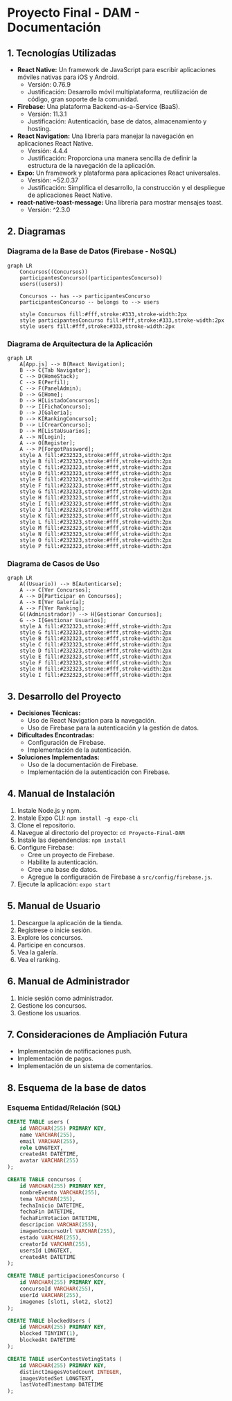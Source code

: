 # Proyecto Final - DAM - Documentación

## 1. Tecnologías Utilizadas

*   **React Native:** Un framework de JavaScript para escribir aplicaciones móviles nativas para iOS y Android.
    *   Versión: 0.76.9
    *   Justificación: Desarrollo móvil multiplataforma, reutilización de código, gran soporte de la comunidad.
*   **Firebase:** Una plataforma Backend-as-a-Service (BaaS).
    *   Versión: 11.3.1
    *   Justificación: Autenticación, base de datos, almacenamiento y hosting.
*   **React Navigation:** Una librería para manejar la navegación en aplicaciones React Native.
    *   Versión: 4.4.4
    *   Justificación: Proporciona una manera sencilla de definir la estructura de la navegación de la aplicación.
*   **Expo:** Un framework y plataforma para aplicaciones React universales.
    *   Versión: ~52.0.37
    *   Justificación: Simplifica el desarrollo, la construcción y el despliegue de aplicaciones React Native.
*   **react-native-toast-message:** Una librería para mostrar mensajes toast.
    *   Versión: ^2.3.0

## 2. Diagramas

### Diagrama de la Base de Datos (Firebase - NoSQL)

```mermaid
graph LR
    Concursos((Concursos))
    participantesConcurso((participantesConcurso))
    users((users))

    Concursos -- has --> participantesConcurso
    participantesConcurso -- belongs to --> users

    style Concursos fill:#fff,stroke:#333,stroke-width:2px
    style participantesConcurso fill:#fff,stroke:#333,stroke-width:2px
    style users fill:#fff,stroke:#333,stroke-width:2px
```

### Diagrama de Arquitectura de la Aplicación

```mermaid
graph LR
    A[App.js] --> B(React Navigation);
    B --> C{Tab Navigator};
    C --> D(HomeStack);
    C --> E(Perfil);
    C --> F(PanelAdmin);
    D --> G[Home];
    D --> H[ListadoConcursos];
    D --> I[FichaConcurso];
    D --> J[Galeria];
    D --> K[RankingConcurso];
    D --> L[CrearConcurso];
    D --> M[ListaUsuarios];
    A --> N[Login];
    A --> O[Register];
    A --> P[ForgotPassword];
    style A fill:#232323,stroke:#fff,stroke-width:2px
    style B fill:#232323,stroke:#fff,stroke-width:2px
    style C fill:#232323,stroke:#fff,stroke-width:2px
    style D fill:#232323,stroke:#fff,stroke-width:2px
    style E fill:#232323,stroke:#fff,stroke-width:2px
    style F fill:#232323,stroke:#fff,stroke-width:2px
    style G fill:#232323,stroke:#fff,stroke-width:2px
    style H fill:#232323,stroke:#fff,stroke-width:2px
    style I fill:#232323,stroke:#fff,stroke-width:2px
    style J fill:#232323,stroke:#fff,stroke-width:2px
    style K fill:#232323,stroke:#fff,stroke-width:2px
    style L fill:#232323,stroke:#fff,stroke-width:2px
    style M fill:#232323,stroke:#fff,stroke-width:2px
    style N fill:#232323,stroke:#fff,stroke-width:2px
    style O fill:#232323,stroke:#fff,stroke-width:2px
    style P fill:#232323,stroke:#fff,stroke-width:2px
```

### Diagrama de Casos de Uso

```mermaid
graph LR
    A((Usuario)) --> B[Autenticarse];
    A --> C[Ver Concursos];
    A --> D[Participar en Concursos];
    A --> E[Ver Galería];
    A --> F[Ver Ranking];
    G((Administrador)) --> H[Gestionar Concursos];
    G --> I[Gestionar Usuarios];
    style A fill:#232323,stroke:#fff,stroke-width:2px
    style G fill:#232323,stroke:#fff,stroke-width:2px
    style B fill:#232323,stroke:#fff,stroke-width:2px
    style C fill:#232323,stroke:#fff,stroke-width:2px
    style D fill:#232323,stroke:#fff,stroke-width:2px
    style E fill:#232323,stroke:#fff,stroke-width:2px
    style F fill:#232323,stroke:#fff,stroke-width:2px
    style H fill:#232323,stroke:#fff,stroke-width:2px
    style I fill:#232323,stroke:#fff,stroke-width:2px
```

## 3. Desarrollo del Proyecto

*   **Decisiones Técnicas:**
    *   Uso de React Navigation para la navegación.
    *   Uso de Firebase para la autenticación y la gestión de datos.
*   **Dificultades Encontradas:**
    *   Configuración de Firebase.
    *   Implementación de la autenticación.
*   **Soluciones Implementadas:**
    *   Uso de la documentación de Firebase.
    *   Implementación de la autenticación con Firebase.

## 4. Manual de Instalación

1.  Instale Node.js y npm.
2.  Instale Expo CLI: `npm install -g expo-cli`
3.  Clone el repositorio.
4.  Navegue al directorio del proyecto: `cd Proyecto-Final-DAM`
5.  Instale las dependencias: `npm install`
6.  Configure Firebase:
    *   Cree un proyecto de Firebase.
    *   Habilite la autenticación.
    *   Cree una base de datos.
    *   Agregue la configuración de Firebase a `src/config/firebase.js`.
7.  Ejecute la aplicación: `expo start`

## 5. Manual de Usuario

1.  Descargue la aplicación de la tienda.
2.  Regístrese o inicie sesión.
3.  Explore los concursos.
4.  Participe en concursos.
5.  Vea la galería.
6.  Vea el ranking.

## 6. Manual de Administrador

1.  Inicie sesión como administrador.
2.  Gestione los concursos.
3.  Gestione los usuarios.

## 7. Consideraciones de Ampliación Futura

*   Implementación de notificaciones push.
*   Implementación de pagos.
*   Implementación de un sistema de comentarios.

## 8. Esquema de la base de datos

### Esquema Entidad/Relación (SQL)

```sql
CREATE TABLE users (
    id VARCHAR(255) PRIMARY KEY,
    name VARCHAR(255),
    email VARCHAR(255),
    role LONGTEXT,
    createdAt DATETIME,
    avatar VARCHAR(255)
);

CREATE TABLE concursos (
    id VARCHAR(255) PRIMARY KEY,
    nombreEvento VARCHAR(255),
    tema VARCHAR(255),
    fechaInicio DATETIME,
    fechaFin DATETIME,
    fechaFinVotacion DATETIME,
    descripcion VARCHAR(255),
    imagenConcursoUrl VARCHAR(255),
    estado VARCHAR(255),
    creatorId VARCHAR(255),
    usersId LONGTEXT,
    createdAt DATETIME
);

CREATE TABLE participacionesConcurso (
    id VARCHAR(255) PRIMARY KEY,
    concursoId VARCHAR(255),
    userId VARCHAR(255),
    imagenes [slot1, slot2, slot2]
);

CREATE TABLE blockedUsers (
    id VARCHAR(255) PRIMARY KEY,
    blocked TINYINT(1),
    blockedAt DATETIME
);

CREATE TABLE userContestVotingStats (
    id VARCHAR(255) PRIMARY KEY,
    distinctImagesVotedCount INTEGER,
    imagesVotedSet LONGTEXT,
    lastVotedTimestamp DATETIME
);
